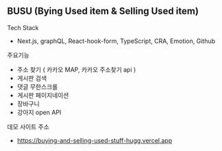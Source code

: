 ## BUSU (Bying Used item & Selling Used item)

Tech Stack
 - Next.js, graphQL,  React-hook-form, TypeScript, CRA, Emotion, Github

주요기능
 - 주소 찾기 ( 카카오 MAP, 카카오 주소찾기 api )
 - 게시판 검색
 - 댓글 무한스크롤
 - 게시판 페이지네이션
 - 장바구니
 - 강아지 open API

데모 사이트 주소
 - https://buying-and-selling-used-stuff-hugg.vercel.app
